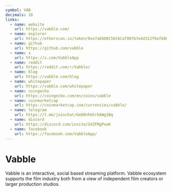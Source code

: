 ```yaml
---
symbol: VAB
decimals: 18
links:
  - name: website
    url: https://vabble.com/
  - name: explorer
    url: https://etherscan.io/token/0xe7aE6D0C56CACaf007b7e4d312f9af686a9E9a04
  - name: github
    url: https://github.com/vabble
  - name: x
    url: https://x.com/VabbleApp
  - name: reddit
    url: https://reddit.com/r/Vabble/
  - name: blog
    url: https://vabble.com/blog
  - name: whitepaper
    url: https://vabble.com/whitepaper
  - name: coingecko
    url: https://coingecko.com/en/coins/vabble
  - name: coinmarketcap
    url: https://coinmarketcap.com/currencies/vabble/
  - name: telegram
    url: https://t.me/joinchat/GeD0nhU5rkAWg3Bq
  - name: discord
    url: https://discord.com/invite/GXZFMgPxeK
  - name: facebook
    url: https://facebook.com/VabbleApp/
---
```


# Vabble

Vabble is an interactive, social based streaming platform. Vabble ecosystem supports the film industry both from a view of independent film creators or larger production studios.
